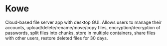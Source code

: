 # Kowe

Cloud-based file server app with desktop GUI. Allows users to manage their accounts, upload/delete/rename/move/copy files, encryption/decryption of passwords, split files into chunks, store in multiple containers, share files with other users, restore deleted files for 30 days.
